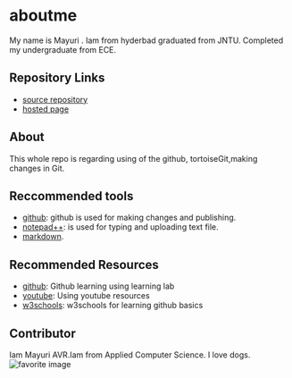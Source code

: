 # aboutme
My name is Mayuri .
Iam from hyderbad graduated from JNTU. Completed my undergraduate from ECE.
## Repository Links
- [source repository](https://github.com/Vijayarajamayuri "source repository")
- [hosted page](https://vijayarajamayuri.github.io/aboutme/ "about me ")

## About
This whole repo is regarding using of the github, tortoiseGit,making changes in Git.
## Reccommended tools
- [github](https://github.com/ "github"): github is used for making changes and publishing.
- [notepad++](https://notepad-plus-plus.org/ "notepad++"): is used for typing and uploading text file.
- [markdown](https://www.markdownguide.org/basic-syntax "markdown").
## Recommended Resources
- [github](https://github.com/marketplace/github-learning-lab "github learning"): Github learning using         learning lab
- [youtube](https://www.youtube.com/watch?v=BA_c3bGQXlQ "youtube sources"): Using youtube resources
- [w3schools](https://www.w3schools.com/whatis/whatis_github.asp "w3 schools"): w3schools for learning github basics 
## Contributor

Iam Mayuri AVR.Iam from Applied Computer Science.
I love dogs.
![ favorite image](https://upload.wikimedia.org/wikipedia/commons/d/d9/Collage_of_Nine_Dogs.jpg)